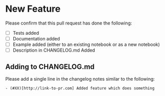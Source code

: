 # New Feature

Please confirm that this pull request has done the following:

- [ ] Tests added
- [ ] Documentation added
- [ ] Example added (either to an existing notebook or as a new notebook)
- [ ] Description in CHANGELOG.md Added

## Adding to CHANGELOG.md

Please add a single line in the changelog notes similar to the following:

```
- (#XX)[http://link-to-pr.com] Added feature which does something
```
